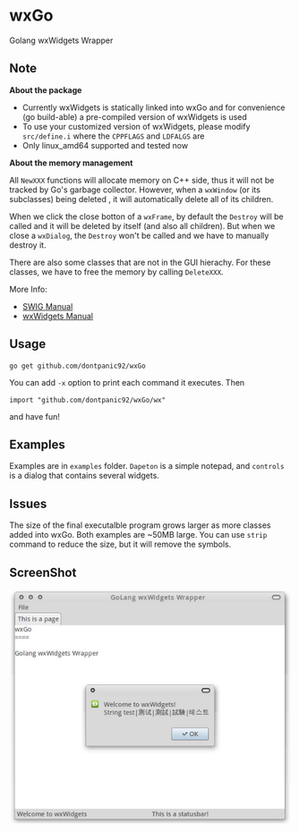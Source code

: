 wxGo
====

Golang wxWidgets Wrapper

Note
----

**About the package**

- Currently wxWidgets is statically linked into wxGo and for convenience (go build-able) a pre-compiled version of wxWidgets is used
- To use your customized version of wxWidgets, please modify `src/define.i` where the `CPPFLAGS` and `LDFALGS` are
- Only linux_amd64 supported and tested now

**About the memory management**

All `NewXXX` functions will allocate memory on C++ side, thus it will not be tracked by Go's garbage collector. However, when a `wxWindow` (or its subclasses) being deleted , it will automatically delete all of its children.

When we click the close botton of a `wxFrame`, by default the `Destroy` will be called and it will be deleted by itself (and also all children). But when we close a `wxDialog`, the `Destroy` won't be called and we have to manually destroy it.

There are also some classes that are not in the GUI hierachy. For these classes, we have to free the memory by calling `DeleteXXX`. 

More Info: 

- [SWIG Manual](http://www.swig.org/Doc3.0/Go.html#Go_class_memory)
- [wxWidgets Manual](http://docs.wxwidgets.org/3.0/overview_windowdeletion.html)

Usage
----

```
go get github.com/dontpanic92/wxGo
```

You can add `-x` option to print each command it executes. Then

```
import "github.com/dontpanic92/wxGo/wx"
```

and have fun!

Examples
----

Examples are in `examples` folder. `Dapeton` is a simple notepad, and `controls` is a dialog that contains several widgets.


Issues
----

The size of the final executalble program grows larger as more classes added into wxGo. Both examples are ~50MB large. You can use `strip` command to reduce the size, but it will remove the symbols.

ScreenShot
----

![screenshot](./examples/screenshot.jpg)
